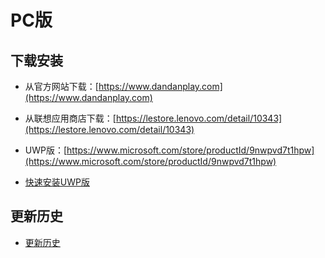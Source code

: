 # PC版

## 下载安装

- 从官方网站下载：[https://www.dandanplay.com](https://www.dandanplay.com)

- 从联想应用商店下载：[https://lestore.lenovo.com/detail/10343](https://lestore.lenovo.com/detail/10343)

- UWP版：[https://www.microsoft.com/store/productId/9nwpvd7t1hpw](https://www.microsoft.com/store/productId/9nwpvd7t1hpw)

- [快速安装UWP版](ms-windows-store://pdp?productid=9NWPVD7T1HPW&mode=mini)

## 更新历史

- [更新历史](https://www.dandanplay.com/blog.html)
